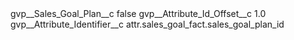 <?xml version="1.0" encoding="UTF-8"?>
<CustomMetadata xmlns="http://soap.sforce.com/2006/04/metadata" xmlns:xsi="http://www.w3.org/2001/XMLSchema-instance" xmlns:xsd="http://www.w3.org/2001/XMLSchema">
    <label>gvp__Sales_Goal_Plan__c</label>
    <protected>false</protected>
    <values>
        <field>gvp__Attribute_Id_Offset__c</field>
        <value xsi:type="xsd:double">1.0</value>
    </values>
    <values>
        <field>gvp__Attribute_Identifier__c</field>
        <value xsi:type="xsd:string">attr.sales_goal_fact.sales_goal_plan_id</value>
    </values>
</CustomMetadata>
